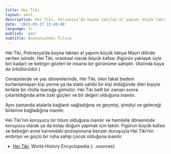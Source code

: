 ```yaml
---
title: Hei Tiki
layout: post
description: Hei Tiki, Polinezya’da boyna takılan el yapımı küçük takıya Maori dilinde verilen isimdir. Hei Tiki, orantısal olarak büyük kafası (figürün yaklaşık üçte biri kadar) ve belirgin gözleri ile insansı bir görünüme sahiptir. (Aslında baya da ürkütücüdür.)
date: '2021-03-17 13:40:00'
language: tr
publish: 'yes'
subtitle: Boynunuzdaki Tılsım
---
```

Hei Tiki, Polinezya’da boyna takılan el yapımı küçük takıya Maori dilinde verilen isimdir. Hei Tiki, orantısal olarak büyük kafası (figürün yaklaşık üçte biri kadar) ve belirgin gözleri ile insansı bir görünüme sahiptir. (Aslında baya da ürkütücüdür.)

Cenazelerde ve yas dönemlerinde, Hei Tiki, ölen fakat bedeni kurtarılamayan kişi yerine ya da statü sahibi bir kişi öldüğünde ölen kişiyle birlikte bir ritülle toprağa gömülür. Hei Tiki belli bir zaman sonra çıkartıldığında artık özel güçleri ve bir değeri olduğuna inanılır.

Aynı zamanda atalarla bağlantı sağladığına ve geçmişi, şimdiyi ve geleceği birbirine bağladığına inanılır.

Hei Tiki’nin koruyucu bir tılsım olduğuna inanılır ve hamilelik döneminde koruyucu olarak ya da kolay doğum yapmak için takılır. Figürun büyük kafası ve bebeğin anne karnındaki pozisyonuna benzer duruşuyla Hei Tiki’nin embriyo ve güçlü bir ruha sahip çocuk olduğuna inanılır.


+ *[Hei Tiki](https://www.worldhistory.org/article/1659/hei-tiki/)*, World History Encyclopedia
{: .sources}
